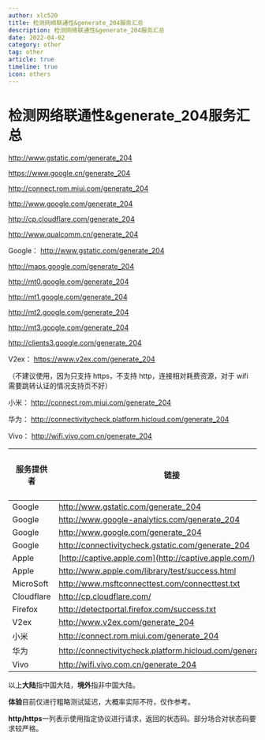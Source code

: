 ```yaml
---
author: xlc520
title: 检测网络联通性&generate_204服务汇总
description: 检测网络联通性&generate_204服务汇总
date: 2022-04-02
category: other
tag: other
article: true
timeline: true
icon: others
---
```


# 检测网络联通性&generate_204服务汇总


http://www.gstatic.com/generate_204

https://www.google.cn/generate_204

http://connect.rom.miui.com/generate_204

http://www.google.com/generate_204

http://cp.cloudflare.com/generate_204

http://www.qualcomm.cn/generate_204


Google： http://www.gstatic.com/generate_204 

http://maps.google.com/generate_204 

http://mt0.google.com/generate_204 

http://mt1.google.com/generate_204 

http://mt2.google.com/generate_204 

http://mt3.google.com/generate_204 

http://clients3.google.com/generate_204

V2ex： https://www.v2ex.com/generate_204 

（不建议使用，因为只支持 https，不支持 http，连接相对耗费资源，对于 wifi 需要跳转认证的情况支持页不好）

小米： http://connect.rom.miui.com/generate_204

华为： http://connectivitycheck.platform.hicloud.com/generate_204

Vivo： http://wifi.vivo.com.cn/generate_204



| 服务提供者 | 链接                                                       | 大陆体验 | 境外体验 | http/https | IP Version |
| ---------- | ---------------------------------------------------------- | -------- | -------- | ---------- | ---------- |
| Google     | http://www.gstatic.com/generate_204                        | 5        | 10       | 204⁄204    | 4+6        |
| Google     | http://www.google-analytics.com/generate_204               | 6        | 10       | 204⁄204    | 4+6        |
| Google     | http://www.google.com/generate_204                         | 0        | 10       | 204⁄204    | 4+6        |
| Google     | http://connectivitycheck.gstatic.com/generate_204          | 4        | 10       | 204⁄204    | 4+6        |
| Apple      | [http://captive.apple.com](http://captive.apple.com/)      | 3        | 10       | 200⁄200    | 4+6        |
| Apple      | http://www.apple.com/library/test/success.html             | 7        | 10       | 200⁄200    | 4+6        |
| MicroSoft  | http://www.msftconnecttest.com/connecttest.txt             | 5        | 10       | 200/error  | 4          |
| Cloudflare | http://cp.cloudflare.com/                                  | 4        | 10       | 204⁄204    | 4+6        |
| Firefox    | http://detectportal.firefox.com/success.txt                | 5        | 10       | 200⁄200    | 4+6        |
| V2ex       | http://www.v2ex.com/generate_204                           | 0        | 10       | 204⁄301    | 4+6        |
| 小米       | http://connect.rom.miui.com/generate_204                   | 10       | 4        | 204⁄204    | 4          |
| 华为       | http://connectivitycheck.platform.hicloud.com/generate_204 | 10       | 5        | 204⁄204    | 4          |
| Vivo       | http://wifi.vivo.com.cn/generate_204                       | 10       | 5        | 204⁄204    | 4          |

以上**大陆**指中国大陆，**境外**指非中国大陆。

**体验**目前仅进行粗略测试延迟，大概率实际不符，仅作参考。

**http/https**一列表示使用指定协议进行请求，返回的状态码。部分场合对状态码要求较严格。